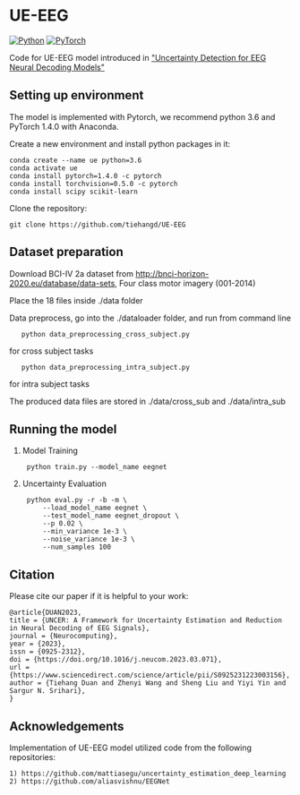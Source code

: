
# UE-EEG

[![Python](https://img.shields.io/badge/python-3.6-blue.svg)](https://www.python.org/)
[![PyTorch](https://img.shields.io/badge/pytorch-1.4.0-%237732a8)](https://pytorch.org/get-started/previous-versions/)


Code for UE-EEG model introduced in ["Uncertainty Detection for EEG Neural Decoding Models"](http://arxiv.org/abs/2201.00627)

## Setting up environment

The model is implemented with Pytorch, we recommend python 3.6 and PyTorch 1.4.0 with Anaconda.
    
Create a new environment and install python packages in it:

    conda create --name ue python=3.6
    conda activate ue
    conda install pytorch=1.4.0 -c pytorch
    conda install torchvision=0.5.0 -c pytorch
    conda install scipy scikit-learn

Clone the repository:
   
    git clone https://github.com/tiehangd/UE-EEG

## Dataset preparation

   Download BCI-IV 2a dataset from http://bnci-horizon-2020.eu/database/data-sets, Four class motor imagery (001-2014)
   
   Place the 18 files inside ./data folder
   
   Data preprocess, go into the ./dataloader folder, and run from command line
   
       python data_preprocessing_cross_subject.py
   
   for cross subject tasks
   
       python data_preprocessing_intra_subject.py
   
   for intra subject tasks
   
   The produced data files are stored in ./data/cross_sub and ./data/intra_sub

## Running the model

1) Model Training
    
        python train.py --model_name eegnet

2) Uncertainty Evaluation
    
        python eval.py -r -b -m \
            --load_model_name eegnet \
            --test_model_name eegnet_dropout \
            --p 0.02 \
            --min_variance 1e-3 \
            --noise_variance 1e-3 \
            --num_samples 100


## Citation

Please cite our paper if it is helpful to your work:
```
@article{DUAN2023,
title = {UNCER: A Framework for Uncertainty Estimation and Reduction in Neural Decoding of EEG Signals},
journal = {Neurocomputing},
year = {2023},
issn = {0925-2312},
doi = {https://doi.org/10.1016/j.neucom.2023.03.071},
url = {https://www.sciencedirect.com/science/article/pii/S0925231223003156},
author = {Tiehang Duan and Zhenyi Wang and Sheng Liu and Yiyi Yin and Sargur N. Srihari},
}
```


## Acknowledgements

  Implementation of UE-EEG model utilized code from the following repositories:
    
    1) https://github.com/mattiasegu/uncertainty_estimation_deep_learning
    2) https://github.com/aliasvishnu/EEGNet


